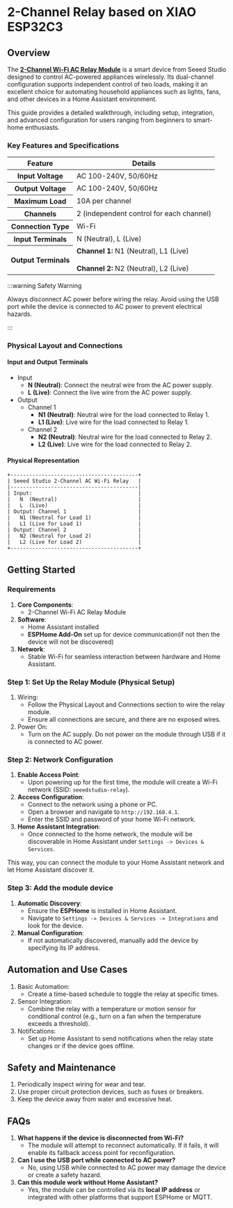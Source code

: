 # 2-Channel Relay based on XIAO ESP32C3

## Overview

The **[2-Channel Wi-Fi AC Relay Module](https://www.seeedstudio.com/Dual-Smart-Relay-Module-for-XIAO-p-6309.html)** is a smart device from Seeed Studio designed to control AC-powered appliances wirelessly. Its dual-channel configuration supports independent control of two loads, making it an excellent choice for automating household appliances such as lights, fans, and other devices in a Home Assistant environment.

This guide provides a detailed walkthrough, including setup, integration, and advanced configuration for users ranging from beginners to smart-home enthusiasts.

### Key Features and Specifications

<div class="table-center">
<table align="center">
    <thead>
        <tr>
            <th>Feature</th>
            <th>Details</th>
        </tr>
    </thead>
    <tbody>
        <tr>
            <th>Input Voltage</th>
            <td>AC 100-240V, 50/60Hz</td>
        </tr>
        <tr>
            <th>Output Voltage</th>
            <td>AC 100-240V, 50/60Hz</td>
        </tr>
        <tr>
            <th>Maximum Load</th>
            <td>10A per channel</td>
        </tr>
        <tr>
            <th>Channels</th>
            <td>2 (independent control for each channel)</td>
        </tr>
        <tr>
            <th>Connection Type</th>
            <td>Wi-Fi</td>
        </tr>
        <tr>
            <th>Input Terminals</th>
            <td>N (Neutral), L (Live)</td>
        </tr>
        <tr>
            <th rolspan="2">Output Terminals</th>
            <td><b>Channel 1:</b> N1 (Neutral), L1 (Live) <br></br> <b>Channel 2:</b> N2 (Neutral), L2 (Live)</td>
        </tr>
    </tbody>
</table>
</div>

:::warning Safety Warning

Always disconnect AC power before wiring the relay. Avoid using the USB port while the device is connected to AC power to prevent electrical hazards.

:::

### Physical Layout and Connections

#### Input and Output Terminals

- Input
  - **N (Neutral)**: Connect the neutral wire from the AC power supply.
  - **L (Live)**: Connect the live wire from the AC power supply.
- Output
  - Channel 1
    - **N1 (Neutral)**: Neutral wire for the load connected to Relay 1.
    - **L1 (Live)**: Live wire for the load connected to Relay 1.
  - Channel 2
    - **N2 (Neutral)**: Neutral wire for the load connected to Relay 2.
    - **L2 (Live)**: Live wire for the load connected to Relay 2.

#### Physical Representation

``` diagram
+-----------------------------------------+
| Seeed Studio 2-Channel AC Wi-Fi Relay   |
|-----------------------------------------|
| Input:                                  |
|   N  (Neutral)                          |
|   L  (Live)                             |
| Output: Channel 1                       |
|   N1 (Neutral for Load 1)               |
|   L1 (Live for Load 1)                  |
| Output: Channel 2                       |
|   N2 (Neutral for Load 2)               |
|   L2 (Live for Load 2)                  |
+-----------------------------------------+
```

## Getting Started

### Requirements

1. **Core Components**:
   - 2-Channel Wi-Fi AC Relay Module
2. **Software**:
   - Home Assistant installed
   - **ESPHome  Add-On** set up for device communication(if not then the device will not be discovered)
3. **Network**:
   - Stable Wi-Fi for seamless interaction between hardware and Home Assistant.

### Step 1: Set Up the Relay Module (Physical Setup)

1. Wiring:
    - Follow the Physical Layout and Connections section to wire the relay module.
    - Ensure all connections are secure, and there are no exposed wires.
2. Power On:
    - Turn on the AC supply. Do not power on the module through USB if it is connected to AC power.

### Step 2: Network Configuration

1. **Enable Access Point**:
   - Upon powering up for the first time, the module will create a Wi-Fi network (SSID: `seeedstudio-relay`).
2. **Access Configuration**:
   - Connect to the network using a phone or PC.
   - Open a browser and navigate to `http://192.168.4.1`.
   - Enter the SSID and password of your home Wi-Fi network.
3. **Home Assistant Integration**:
   - Once connected to the home network, the module will be discoverable in Home Assistant under `Settings -> Devices & Services`.

This way, you can connect the module to your Home Assistant network and let Home Assistant discover it.

### Step 3: Add the module device

1. **Automatic Discovery**:
   - Ensure the **ESPHome** is installed in Home Assistant.
   - Navigate to `Settings -> Devices & Services -> Integrations` and look for the device.
2. **Manual Configuration**:
   - If not automatically discovered, manually add the device by specifying its IP address.

## Automation and Use Cases

1. Basic Automation:
   - Create a time-based schedule to toggle the relay at specific times.
2. Sensor Integration:
   - Combine the relay with a temperature or motion sensor for conditional control (e.g., turn on a fan when the temperature exceeds a threshold).
3. Notifications:
   - Set up Home Assistant to send notifications when the relay state changes or if the device goes offline.

## Safety and Maintenance

1. Periodically inspect wiring for wear and tear.
2. Use proper circuit protection devices, such as fuses or breakers.
3. Keep the device away from water and excessive heat.

## FAQs

1. **What happens if the device is disconnected from Wi-Fi?**
   - The module will attempt to reconnect automatically. If it fails, it will enable its fallback access point for reconfiguration.
2. **Can I use the USB port while connected to AC power?**
   - No, using USB while connected to AC power may damage the device or create a safety hazard.
3. **Can this module work without Home Assistant?**
   - Yes, the module can be controlled via its **local IP address** or integrated with other platforms that support ESPHome or MQTT.
